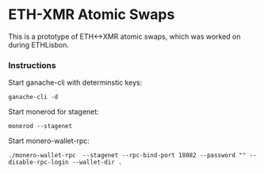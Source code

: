 # ETH-XMR Atomic Swaps

This is a prototype of ETH<->XMR atomic swaps, which was worked on during ETHLisbon.

### Instructions

Start ganache-cli with determinstic keys:
```
ganache-cli -d
```

Start monerod for stagenet:
```
monerod --stagenet
```

Start monero-wallet-rpc:
```
./monero-wallet-rpc  --stagenet --rpc-bind-port 18082 --password "" --disable-rpc-login --wallet-dir .
```